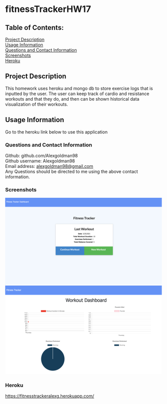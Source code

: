 # fitnessTrackerHW17

## Table of Contents: 
[Project Description](#Project-Description)  
[Usage Information](#Usage-Information)   
[Questions and Contact Information](#Questions-and-Contact-Information)  
[Screenshots](#Screenshots)  
[Heroku](#Heroku)  



## Project Description 
This homework uses heroku and mongo db to store exercise logs that is inputted by the user. The user can keep track of cardio and resistance workouts and that they do, and then can be shown historical data visualization of their workouts. 

## Usage Information 
Go to the heroku link below to use this application 

### Questions and Contact Information 
Github: github.com/Alexgoldman98  
Github username: Alexgoldman98   
Email address: alexgoldman98@gmail.com  
Any Questions should be directed to me using the above contact information.

### Screenshots
![code refactor](Assets/SS1.png)
![code refactor](Assets/SS2.png)

### Heroku
https://fitnesstrackeralexg.herokuapp.com/